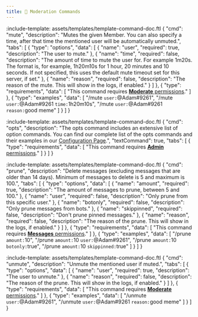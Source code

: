 ```yaml
---
title: 🔨 Moderation Commands
---
```


:include-template: assets/templates/template-command-doc.ftl {
"cmd": "mute",
"description": "Mutes the given Member. You can also specify a time, after that time the mentioned user will be automatically unmuted.",
"tabs": [
{
"type": "options",
"data": [
{
"name": "user",
"required": true,
"description": "The user to mute."
},
{
"name": "time",
"required": false,
"description": "The amount of time to mute the user for. For example 1m20s. The format is, for example, 1h20m10s for 1 hour, 20 minutes and 10 seconds. If not specified, this uses the default mute timeout set for this server, if set."
},
{
"name": "reason",
"required": false,
"description": "The reason of the mute. This will show in the logs, if enabled."
}
]
},
{
"type": "requirements",
"data": [
"This command requires [**Moderate** permissions](commands/permissions#intro)."
]
},
{
"type": "examples",
"data": [
"/mute `user:`@Adam#9261",
"/mute `user:`@Adam#9261 `time:`1h20m10s",
"/mute `user:`@Adam#9261 `reason:`good meme"
]
}
]
}

:include-template: assets/templates/template-command-doc.ftl {
"cmd": "opts",
"description": "The opts command includes an extensive list of option commands.
You can find our complete list of the opts commands and their examples in our [Configuration Page](basics/server-configuration).",
"textCommand": true,
"tabs": [
{
"type": "requirements",
"data": [
"This command requires [**Admin** permissions](commands/permissions#intro)."
]
}
]
}

:include-template: assets/templates/template-command-doc.ftl {
"cmd": "prune",
"description": "Delete messages (excluding messages that are older than 14 days). Minimum of messages to delete is 5 and maximum is 100.",
"tabs": [
{
"type": "options",
"data": [
{
"name": "amount",
"required": true,
"description": "The amount of messages to prune, between 5 and 100."
},
{
"name": "user",
"required": false,
"description": "Only prune from this specific user."
},
{
"name": "botonly",
"required": false,
"description": "Only prune messages from bots."
},
{
"name": "skippinned",
"required": false,
"description": "Don't prune pinned messages."
},
{
"name": "reason",
"required": false,
"description": "The reason of the prune. This will show in the logs, if enabled."
}
]
},
{
"type": "requirements",
"data": [
"This command requires [**Messages** permissions](commands/permissions#intro)."
]
},
{
"type": "examples",
"data": [
"/prune `amount:`10",
"/prune `amount:`10 `user:`@Adam#9261",
"/prune `amount:`10 `botonly:`true",
"/prune `amount:`10 `skippinned:`true"
]
}
]
}

:include-template: assets/templates/template-command-doc.ftl {
"cmd": "unmute",
"description": "Unmute the mentioned user if muted.",
"tabs": [
{
"type": "options",
"data": [
{
"name": "user",
"required": true,
"description": "The user to unmute."
},
{
"name": "reason",
"required": false,
"description": "The reason of the prune. This will show in the logs, if enabled."
}
]
},
{
"type": "requirements",
"data": [
"This command requires [**Moderate** permissions](commands/permissions#intro)."
]
},
{
"type": "examples",
"data": [
"/unmute `user:`@Adam#9261",
"/unmute `user:`@Adam#9261 `reason:`good meme"
]
}
]
}

